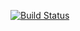 [![Build Status](https://travis-ci.org/mapzen/simple-geojson.svg?branch=master)](https://travis-ci.org/mapzen/simple-geojson)
